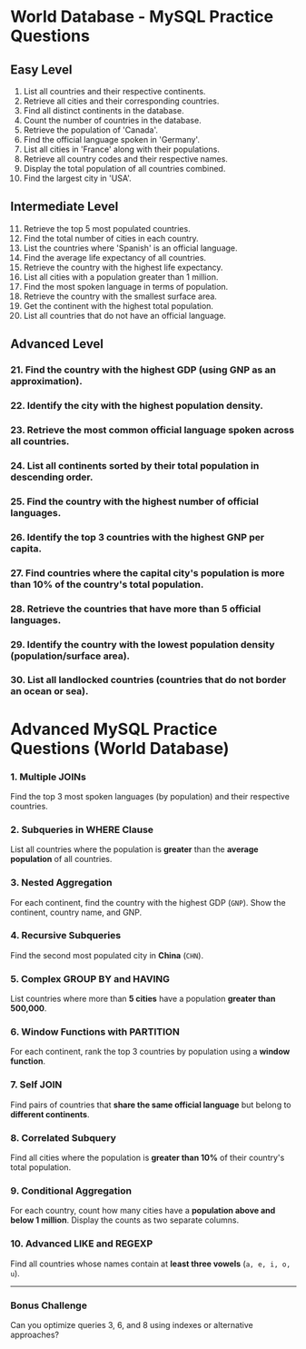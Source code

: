 # World Database - MySQL Practice Questions

## Easy Level
1. List all countries and their respective continents.
2. Retrieve all cities and their corresponding countries.
3. Find all distinct continents in the database.
4. Count the number of countries in the database.
5. Retrieve the population of 'Canada'.
6. Find the official language spoken in 'Germany'.
7. List all cities in 'France' along with their populations.
8. Retrieve all country codes and their respective names.
9. Display the total population of all countries combined.
10. Find the largest city in 'USA'.

## Intermediate Level
11. Retrieve the top 5 most populated countries.
12. Find the total number of cities in each country.
13. List the countries where 'Spanish' is an official language.
14. Find the average life expectancy of all countries.
15. Retrieve the country with the highest life expectancy.
16. List all cities with a population greater than 1 million.
17. Find the most spoken language in terms of population.
18. Retrieve the country with the smallest surface area.
19. Get the continent with the highest total population.
20. List all countries that do not have an official language.

## Advanced Level
### 21. Find the country with the highest GDP (using GNP as an approximation).
### 22. Identify the city with the highest population density.
### 23. Retrieve the most common official language spoken across all countries.
### 24. List all continents sorted by their total population in descending order.
### 25. Find the country with the highest number of official languages.
### 26. Identify the top 3 countries with the highest GNP per capita.
### 27. Find countries where the capital city's population is more than 10% of the country's total population.
### 28. Retrieve the countries that have more than 5 official languages.
### 29. Identify the country with the lowest population density (population/surface area).
### 30. List all landlocked countries (countries that do not border an ocean or sea).


# Advanced MySQL Practice Questions (World Database)

### **1. Multiple JOINs**
Find the top 3 most spoken languages (by population) and their respective countries.

### **2. Subqueries in WHERE Clause**
List all countries where the population is **greater** than the **average population** of all countries.

### **3. Nested Aggregation**
For each continent, find the country with the highest GDP (`GNP`). Show the continent, country name, and GNP.

### **4. Recursive Subqueries**
Find the second most populated city in **China** (`CHN`).

### **5. Complex GROUP BY and HAVING**
List countries where more than **5 cities** have a population **greater than 500,000**.

### **6. Window Functions with PARTITION**
For each continent, rank the top 3 countries by population using a **window function**.

### **7. Self JOIN**
Find pairs of countries that **share the same official language** but belong to **different continents**.

### **8. Correlated Subquery**
Find all cities where the population is **greater than 10%** of their country's total population.

### **9. Conditional Aggregation**
For each country, count how many cities have a **population above and below 1 million**. Display the counts as two separate columns.

### **10. Advanced LIKE and REGEXP**
Find all countries whose names contain at **least three vowels** (`a, e, i, o, u`).

---
### **Bonus Challenge**
Can you optimize queries 3, 6, and 8 using indexes or alternative approaches?